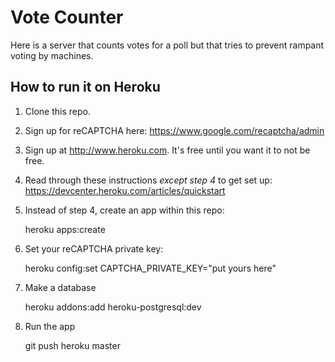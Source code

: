# Vote Counter #

Here is a server that counts votes for a poll but that tries to prevent rampant
voting by machines.

## How to run it on Heroku ##

1. Clone this repo.

2. Sign up for reCAPTCHA here: https://www.google.com/recaptcha/admin

3. Sign up at http://www.heroku.com.  It's free until you want it to not be free.

4. Read through these instructions *except step 4* to get set up: https://devcenter.heroku.com/articles/quickstart

5. Instead of step 4, create an app within this repo:

    heroku apps:create

6. Set your reCAPTCHA private key:

    heroku config:set CAPTCHA_PRIVATE_KEY="put yours here"

7. Make a database

    heroku addons:add heroku-postgresql:dev

8. Run the app

    git push heroku master

